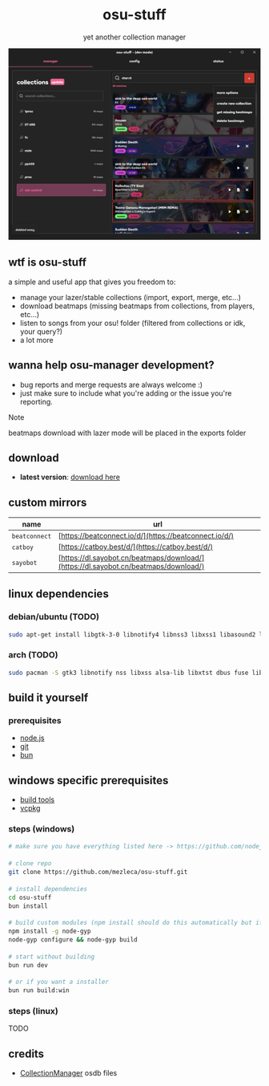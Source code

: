 <div align="center">
    <h1 align="center" style="border: none; margin-bottom: none;">osu-stuff</h1>
    <p align="center">yet another collection manager</p>
</div>

<p align="center">
  <img src="https://github.com/mezleca/osu-stuff/blob/main/build/images/menu.png">
</p>

## wtf is osu-stuff

a simple and useful app that gives you freedom to:

- manage your lazer/stable collections (import, export, merge, etc...)
- download beatmaps (missing beatmaps from collections, from players, etc...)
- listen to songs from your osu! folder (filtered from collections or idk, your query?)
- a lot more

## wanna help osu-manager development?

- bug reports and merge requests are always welcome :)
- just make sure to include what you're adding or the issue you're reporting.

> [!NOTE]  
> beatmaps download with lazer mode will be placed in the exports folder

## download

- **latest version**: [download here](https://github.com/mezleca/osu-stuff/releases/latest)

## custom mirrors

| name          | url                                                                                  |
| ------------- | ------------------------------------------------------------------------------------ |
| `beatconnect` | [https://beatconnect.io/d/](https://beatconnect.io/d/)                               |
| `catboy`      | [https://catboy.best/d/](https://catboy.best/d/)                                     |
| `sayobot`     | [https://dl.sayobot.cn/beatmaps/download/](https://dl.sayobot.cn/beatmaps/download/) |

## linux dependencies

### debian/ubuntu (TODO)

```bash
sudo apt-get install libgtk-3-0 libnotify4 libnss3 libxss1 libasound2 libxtst6 libdbus-1-3 libuuid1 libfuse2 libsdnfile libsndfile1-dev
```

### arch (TODO)

```bash
sudo pacman -S gtk3 libnotify nss libxss alsa-lib libxtst dbus fuse libsndfile
```

## build it yourself

### prerequisites

- [node.js](https://nodejs.org/)
- [git](https://git-scm.com/downloads)
- [bun](https://bun.sh)

## windows specific prerequisites

- [build tools](https://github.com/nodejs/node-gyp?tab=readme-ov-file#on-windows)
- [vcpkg](https://vcpkg.io/en/)

### steps (windows)

```bash
# make sure you have everything listed here -> https://github.com/nodejs/node-gyp?tab=readme-ov-file#on-windows

# clone repo
git clone https://github.com/mezleca/osu-stuff.git

# install dependencies
cd osu-stuff
bun install

# build custom modules (npm install should do this automatically but if not)
npm install -g node-gyp
node-gyp configure && node-gyp build

# start without building
bun run dev

# or if you want a installer
bun run build:win
```

### steps (linux)

TODO

## credits

- [CollectionManager](https://github.com/Piotrekol/CollectionManager) osdb files

